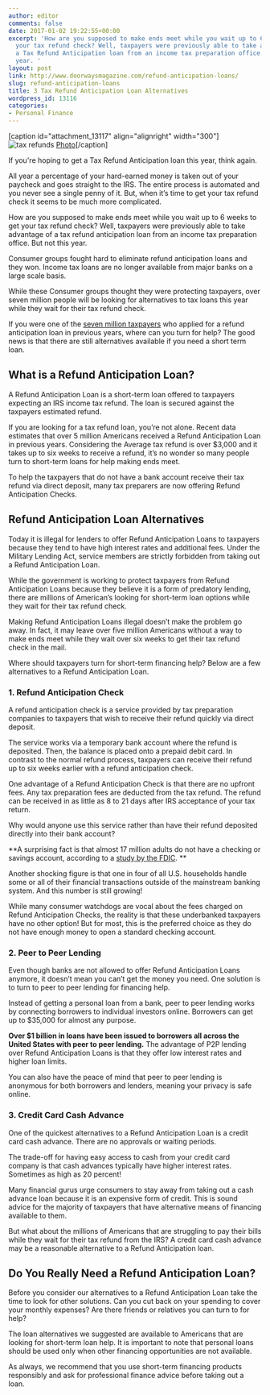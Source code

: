 ```yaml
---
author: editor
comments: false
date: 2017-01-02 19:22:55+00:00
excerpt: 'How are you supposed to make ends meet while you wait up to 6 weeks to get
  your tax refund check? Well, taxpayers were previously able to take advantage of
  a Tax Refund Anticipation loan from an income tax preparation office. But not this
  year. '
layout: post
link: http://www.doorwaysmagazine.com/refund-anticipation-loans/
slug: refund-anticipation-loans
title: 3 Tax Refund Anticipation Loan Alternatives
wordpress_id: 13116
categories:
- Personal Finance
---
```


[caption id="attachment_13117" align="alignright" width="300"]![tax refunds](http://www.doorwaysmagazine.com/wp-content/uploads/tax_refund_anticipation_loan-300x225.jpg) [Photo](http://www.flickr.com/photos/68751915@N05/6757821397/)[/caption]

If you're hoping to get a Tax Refund Anticipation loan this year, think again.





All year a percentage of your hard-earned money is taken out of your paycheck and goes straight to the IRS. The entire process is automated and you never see a single penny of it. But, when it’s time to get your tax refund check it seems to be much more complicated. 





How are you supposed to make ends meet while you wait up to 6 weeks to get your tax refund check? Well, taxpayers were previously able to take advantage of a tax refund anticipation loan from an income tax preparation office. But not this year. 





Consumer groups fought hard to eliminate refund anticipation loans and they won. Income tax loans are no longer available from major banks on a large scale basis. 



While these Consumer groups thought they were protecting taxpayers, over seven million people will be looking for alternatives to tax loans this year while they wait for their tax refund check.





If you were one of the [seven million taxpayers](http://www.nclc.org/images/pdf/pr-reports/ral-pr-2012.pdf) who applied for a refund anticipation loan in previous years, where can you turn for help? The good news is that there are still alternatives available if you need a short term loan.





## What is a Refund Anticipation Loan?



A Refund Anticipation Loan is a short-term loan offered to taxpayers expecting an IRS income tax refund. The loan is secured against the taxpayers estimated refund. 

If you are looking for a tax refund loan, you’re not alone. Recent data estimates that over 5 million Americans received a Refund Anticipation Loan in previous years. Considering the Average tax refund is over $3,000 and it takes up to six weeks to receive a refund, it’s no wonder so many people turn to short-term loans for help making ends meet.

To help the taxpayers that do not have a bank account receive their tax refund via direct deposit, many tax preparers are now offering Refund Anticipation Checks. 



## Refund Anticipation Loan Alternatives



Today it is illegal for lenders to offer Refund Anticipation Loans to taxpayers because they tend to have high interest rates and additional fees. Under the Military Lending Act, service members are strictly forbidden from taking out a Refund Anticipation Loan. 

While the government is working to protect taxpayers from Refund Anticipation Loans because they believe it is a form of predatory lending, there are millions of American’s looking for short-term loan options while they wait for their tax refund check.

Making Refund Anticipation Loans illegal doesn’t make the problem go away. In fact, it may leave over five million Americans without a way to make ends meet while they wait over six weeks to get their tax refund check in the mail. 

Where should taxpayers turn for short-term financing help? Below are a few alternatives to a Refund Anticipation Loan. 



### 1. Refund Anticipation Check



A refund anticipation check is a service provided by tax preparation companies to taxpayers that wish to receive their refund quickly via direct deposit. 

The service works via a temporary bank account where the refund is deposited. Then, the balance is placed onto a prepaid debit card. In contrast to the normal refund process, taxpayers can receive their refund up to six weeks earlier with a refund anticipation check. 

One advantage of a Refund Anticipation Check is that there are no upfront fees. Any tax preparation fees are deducted from the tax refund. The refund can be received in as little as 8 to 21 days after IRS acceptance of your tax return.

Why would anyone use this service rather than have their refund deposited directly into their bank account?

**A surprising fact is that almost 17 million adults do not have a checking or savings account, according to a [study by the FDIC](http://www.fdic.gov/householdsurvey/2012_unbankedreport.pdf). **

Another shocking figure is that one in four of all U.S. households handle some or all of their financial transactions outside of the mainstream banking system. And this number is still growing!

While many consumer watchdogs are vocal about the fees charged on Refund Anticipation Checks, the reality is that these underbanked taxpayers have no other option! But for most, this is the preferred choice as they do not have enough money to open a standard checking account.



### 2. Peer to Peer Lending



Even though banks are not allowed to offer Refund Anticipation Loans anymore, it doesn’t mean you can’t get the money you need. One solution is to turn to peer to peer lending for financing help. 

Instead of getting a personal loan from a bank, peer to peer lending works by connecting borrowers to individual investors online. Borrowers can get up to $35,000 for almost any purpose.

**Over $1 billion in loans have been issued to borrowers all across the United States with peer to peer lending.** The advantage of P2P lending over Refund Anticipation Loans is that they offer low interest rates and higher loan limits. 

You can also have the peace of mind that peer to peer lending is anonymous for both borrowers and lenders, meaning your privacy is safe online. 



### 3. Credit Card Cash Advance



One of the quickest alternatives to a Refund Anticipation Loan is a credit card cash advance. There are no approvals or waiting periods.

The trade-off for having easy access to cash from your credit card company is that cash advances typically have higher interest rates. Sometimes as high as 20 percent!

Many financial gurus urge consumers to stay away from taking out a cash advance loan because it is an expensive form of credit. This is sound advice for the majority of taxpayers that have alternative means of financing available to them. 

But what about the millions of Americans that are struggling to pay their bills while they wait for their tax refund from the IRS? A credit card cash advance may be a reasonable alternative to a Refund Anticipation loan.



## Do You Really Need a Refund Anticipation Loan?



Before you consider our alternatives to a Refund Anticipation Loan take the time to look for other solutions. Can you cut back on your spending to cover your monthly expenses? Are there friends or relatives you can turn to for help?

The loan alternatives we suggested are available to Americans that are looking for short-term loan help. It is important to note that personal loans should be used only when other financing opportunities are not available. 

As always, we recommend that you use short-term financing products responsibly and ask for professional finance advice before taking out a loan.
